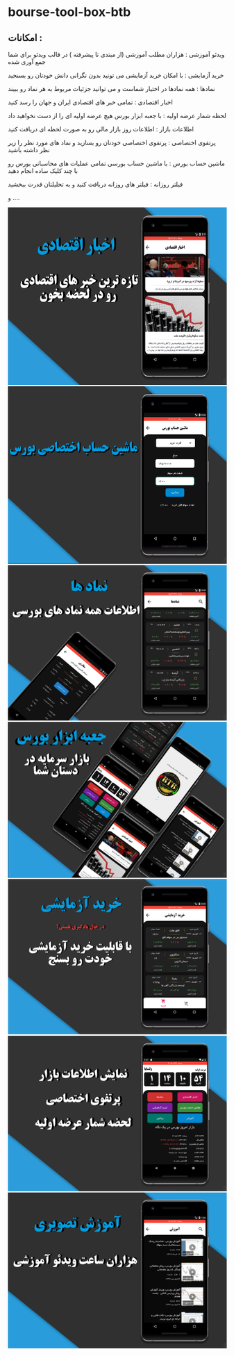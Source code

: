 # bourse-tool-box-btb
## امکانات :




ویدئو آموزشی : هزاران مطلب آموزشی (از مبتدی تا پیشرفته ) در قالب ویدئو برای شما جمع آوری شده



خرید آزمایشی : با امکان خرید آزمایشی می تونید بدون نگرانی دانش خودتان رو بسنجید



نمادها : همه نمادها در اختیار شماست و می توانید جزئیات مربوط به هر نماد رو ببیند



اخبار اقتصادی : تمامی خبر های اقتصادی ایران و جهان را رسد کنید



لحظه شمار عرضه اولیه : با جعبه ابزار بورس هیچ عرضه اولیه ای را از دست نخواهید داد



اطلاعات بازار : اطلاعات روز بازار مالی رو به صورت لحظه ای دریافت کنید



پرتفوی اختصاصی : پرتفوی اختصاصی خودتان رو بسازید و نماد های مورد نظر را زیر نظر داشته باشید



ماشین حساب بورس : با ماشین حساب بورسی تمامی عملیات های محاسباتی بورس رو با چند کلیک ساده انجام دهید 



فیلتر روزانه : فیلتر های روزانه دریافت کنید و به تحلیلتان قدرت ببخشید



و …. 

<img src="https://github.com/faridsolgi/bourse-tool-box-btb/blob/master/project/screenShots/com.glorysys.boursetoolbox-094317296018.jpg"  width=576  height="409"/> <img src="https://github.com/faridsolgi/bourse-tool-box-btb/blob/master/project/screenShots/com.glorysys.boursetoolbox-581908358550.jpg" width=576 height="409"/>
![farid solgi - btb](https://github.com/faridsolgi/bourse-tool-box-btb/blob/master/project/screenShots/com.glorysys.boursetoolbox-618849603464%20(1).jpg)
![farid solgi - btb](https://github.com/faridsolgi/bourse-tool-box-btb/blob/master/project/screenShots/com.glorysys.boursetoolbox-618849603464.jpg)
![farid solgi - btb](https://github.com/faridsolgi/bourse-tool-box-btb/blob/master/project/screenShots/com.glorysys.boursetoolbox-744625370597.jpg)
![farid solgi - btb](https://github.com/faridsolgi/bourse-tool-box-btb/blob/master/project/screenShots/com.glorysys.boursetoolbox-809984995301.jpg)
![farid solgi - btb](https://github.com/faridsolgi/bourse-tool-box-btb/blob/master/project/screenShots/com.glorysys.boursetoolbox-988467859782.jpg)
